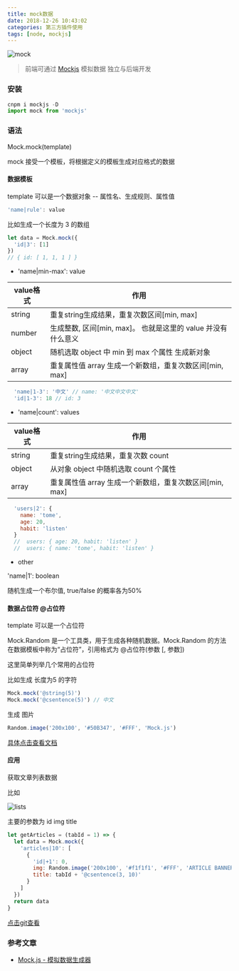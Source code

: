 ```yaml
---
title: mock数据
date: 2018-12-26 10:43:02
categories: 第三方插件使用
tags: [node, mockjs]
---
```


![mock](https://user-gold-cdn.xitu.io/2018/12/27/167ee440eb91144c?w=1160&h=634&f=png&s=383086)

> 前端可通过 [Mockjs](http://mockjs.com/) 模拟数据 独立与后端开发 

<!-- More -->

### 安装

```js
cnpm i mockjs -D
import mock from 'mockjs'
```

### 语法

Mock.mock(template)

mock 接受一个模板，将根据定义的模板生成对应格式的数据

#### 数据模板

template 可以是一个数据对象 -- 属性名、生成规则、属性值

```js
'name|rule': value
```

比如生成一个长度为 3 的数组

```js
let data = Mock.mock({
  'id|3': [1]
})
// { id: [ 1, 1, 1 ] }
```

* 'name|min-max': value

| value格式 | 作用 |
| ------------- | -------------  |
| string | 重复string生成结果，重复次数区间[min, max] |
| number | 生成整数, 区间[min, max]。 也就是这里的 value 并没有什么意义 | 
| object | 随机选取 object 中 min 到 max 个属性 生成新对象 |
| array  | 重复属性值 array 生成一个新数组，重复次数区间[min, max] | 

```js
  'name|1-3': '中文' // name: '中文中文中文' 
  'id|1-3': 18 // id: 3 
```

* 'name|count': values

| value格式 | 作用 |
| ------------- | -------------  |
| string | 重复string生成结果，重复次数 count |
| object | 从对象 object 中随机选取 count 个属性 | 
| array  | 重复属性值 array 生成一个新数组，重复次数区间[min, max] | 


```js
  'users|2': {
    name: 'tome',
    age: 20,
    habit: 'listen'
  }
  //  users: { age: 20, habit: 'listen' } 
  //  users: { name: 'tome', habit: 'listen' }
```

* other

'name|1': boolean 

随机生成一个布尔值, true/false 的概率各为50%

#### 数据占位符 @占位符

template 可以是一个占位符

Mock.Random 是一个工具类，用于生成各种随机数据。Mock.Random 的方法在数据模板中称为“占位符”，引用格式为 @占位符(参数 [, 参数])

这里简单列举几个常用的占位符

比如生成 长度为5 的字符 

```js
Mock.mock('@string(5)') 
Mock.mock('@csentence(5)') // 中文
```

生成 图片

```js
Random.image('200x100', '#50B347', '#FFF', 'Mock.js')
```

[具体点击查看文档](http://mockjs.com/examples.html#DPD)

#### 应用

获取文章列表数据

比如

![lists](https://user-gold-cdn.xitu.io/2018/12/27/167eea5edf07e162?w=926&h=348&f=png&s=81273)

主要的参数为 id img title

```js
let getArticles = (tabId = 1) => {
  let data = Mock.mock({
    'articles|10': [
      {
        'id|+1': 0,
        img: Random.image('200x100', '#f1f1f1', '#FFF', 'ARTICLE BANNER'),
        title: tabId + '@csentence(3, 10)'
      }
    ]
  })
  return data
}
```

[点击git查看](https://github.com/mengxxSELF/vue-shop/blob/master/Mock/index.js)

### 参考文章

* [Mock.js - 模拟数据生成器](https://juejin.im/entry/564b293c60b259caed3e7e2c)
